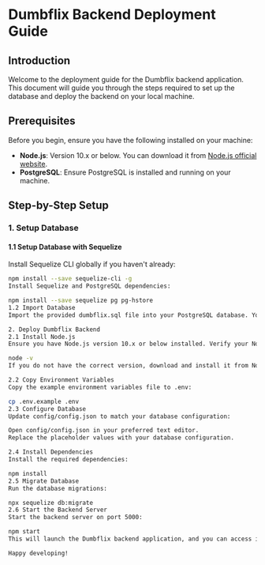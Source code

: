 # Dumbflix Backend Deployment Guide

## Introduction

Welcome to the deployment guide for the Dumbflix backend application. This document will guide you through the steps required to set up the database and deploy the backend on your local machine.

## Prerequisites

Before you begin, ensure you have the following installed on your machine:

- **Node.js**: Version 10.x or below. You can download it from [Node.js official website](https://nodejs.org/).
- **PostgreSQL**: Ensure PostgreSQL is installed and running on your machine.

## Step-by-Step Setup

### 1. Setup Database

#### 1.1 Setup Database with Sequelize

Install Sequelize CLI globally if you haven't already:

```bash
npm install --save sequelize-cli -g
Install Sequelize and PostgreSQL dependencies:

npm install --save sequelize pg pg-hstore
1.2 Import Database
Import the provided dumbflix.sql file into your PostgreSQL database. You can do this using a tool like psql or any PostgreSQL client.

2. Deploy Dumbflix Backend
2.1 Install Node.js
Ensure you have Node.js version 10.x or below installed. Verify your Node.js version by running:

node -v
If you do not have the correct version, download and install it from Node.js official website.

2.2 Copy Environment Variables
Copy the example environment variables file to .env:

cp .env.example .env
2.3 Configure Database
Update config/config.json to match your database configuration:

Open config/config.json in your preferred text editor.
Replace the placeholder values with your database configuration.

2.4 Install Dependencies
Install the required dependencies:

npm install
2.5 Migrate Database
Run the database migrations:

npx sequelize db:migrate
2.6 Start the Backend Server
Start the backend server on port 5000:

npm start
This will launch the Dumbflix backend application, and you can access it by navigating to http://localhost:5000 in your web browser.

Happy developing!